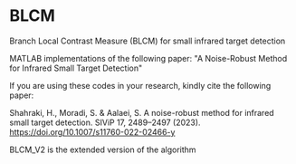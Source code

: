 # BLCM
Branch Local Contrast Measure (BLCM) for small infrared target detection

MATLAB implementations of the following paper: "A Noise-Robust Method for Infrared Small Target Detection"

If you are using these codes in your research, kindly cite the following paper:

Shahraki, H., Moradi, S. & Aalaei, S. A noise-robust method for infrared small target detection. SIViP 17, 2489–2497 (2023). https://doi.org/10.1007/s11760-022-02466-y


BLCM_V2 is the extended version of the algorithm
